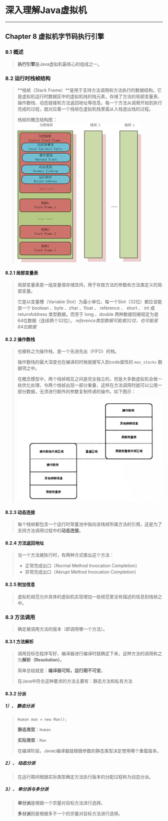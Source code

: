 # 深入理解Java虚拟机 #

---

## Chapter 8 虚拟机字节码执行引擎 ##

### 8.1 概述 ###

> **执行引擎**是Java虚拟机最核心的组成之一。

### 8.2 运行时栈帧结构 ###
> **栈帧（Stack Frame）**是用于支持方法调用和方法执行的数据结构。它是虚拟机运行时数据区中的虚拟机栈的栈元素，存储了方法的局部变量表、操作数栈、动态链接和方法返回地址等信息。每一个方法从调用开始到执行完成的过程，就对应着一个栈帧在虚拟机栈里面从入栈道出栈的过程。
> 
> 栈帧的概念结构图：
> ![栈帧的概念结构](img/栈帧的概念结构.jpg)

#### 8.2.1 局部变量表 ####
> 局部变量表是一组变量值存储空间，用于存放方法的参数和方法类定义的局部变量。
> 
> 它是以变量槽（Variable Slot）为最小单位，每一个Slot（32位）都应该能放一个 boolean 、byte 、char 、float 、 reference 、 short 、 int 或 returnAddress 类型数据。而至于 long 、double 两种数据则被规定为是64位数据（连续两个32位）。
> *reference类型数据可能食32位，也可能是64位数据*

#### 8.2.2 操作数栈 ####
>也被称之为操作栈，是一个先进先出（FIFO）的栈。 
> 
> 操作数栈的最大深度也在编译的时候就被写入到code属性的 ```max_stacks``` 数据项之中。
> 
> 在概念模型中，两个栈帧相互之间是完全独立的，但是大多数虚拟机会做一些优化处理，令两个栈帧出现一部分重叠，这样在方法调用时就可以公用一部分数据，无须进行额外的参数复制传递的操作。如下图示：
> 
> ![两个栈帧之间的共享数据.](img/两个栈帧之间的共享数据.png)

#### 8.2.3 动态连接 ####
> 每个栈帧都包含一个运行时常量池中指向该栈帧所属方法的引用，这是为了支持方法调用过程中的**动态连接**。

#### 8.2.4 方法返回地址 ####
> 当一个方法被执行时，有两种方式推出这个方法：
> 
> - 正常完成出口（Normal Method Invocation Completion）
> - 异常完成出口（Abrupt Method Invocation Completion）

#### 8.2.5 附加信息 ###
> 虚拟机规范允许具体的虚拟机实现增加一些规范里没有描述的信息到栈帧之中。

### 8.3 方法调用 ###
> 确定被调用方法的版本（即调用哪一个方法）。

#### 8.3.1 方法解析 ####
> 调用目标在程序写好、编译器进行编译时就确定下来，这种方法的调用称之为**解析（Resolution）**。
> 
> 简单总结就是：**编译器可知，运行期不可变**。
> 
> 在Java中符合这种要求的方法主要有：静态方法和私有方法

#### 8.3.2 分派 ####
> 

##### 1）、 静态分派 #####
>
> ```Human man = new Man();```
> 
> **静态类型**：```Human```
> 
> **实际类型**：```Man```
> 
> 在编译阶段，Javac编译器就根据参数的静态类型决定使用哪个重载版本。

##### 2）、	动态分派 #####
> 
> 在运行期间根据实际类型确定方法执行版本的分配过程称为动态分派。

##### 3）、	单分派与多分派 #####
> **单分派**是根据一个宗量对目标方法进行选择。
> 
> **多分派**则是根据多于一个的宗量对目标方法进行选择。
